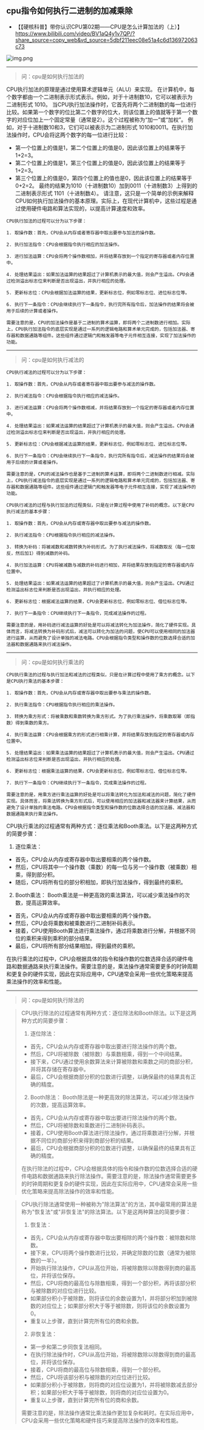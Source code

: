 ## cpu指令如何执行二进制的加减乘除

- 【【硬核科普】带你认识CPU第02期——CPU是怎么计算加法的（上）】 https://www.bilibili.com/video/BV1aQ4y1v7QP/?share_source=copy_web&vd_source=5dbf211eec08e51a4c6d136972063c73


![img.png](image/img026.png)


-----------
> 问：cpu是如何执行加法的


CPU执行加法的原理是通过使用算术逻辑单元（ALU）来实现。
在计算机中，每个数字都由一个二进制表示形式表示。例如，对于十进制数10，它可以被表示为二进制形式 1010。
当CPU执行加法操作时，它首先将两个二进制数的每一位进行比较。如果第一个数字的位比第二个数字的位大，则该位置上的值就等于第一个数字的对应位加上一个固定常量（通常是2）。这个过程被称为“加一”或“加权”。
例如，对于十进制数10和3，它们可以被表示为二进制形式 1010和0011。在执行加法操作时，CPU会将这两个数字的每一位进行比较：
- 第一个位置上的值是1，第二个位置上的值是0，因此该位置上的结果等于1+2=3。
- 第二个位置上的值是1，第三个位置上的值是0，因此该位置上的结果等于1+2=3。
- 第三个位置上的值是0，第四个位置上的值也是0，因此该位置上的结果等于0+2=2。
  最终的结果为1010（十进制数10）加到0011（十进制数3）上得到的二进制表示形式 1101（十进制数4）。
  请注意，这只是一个简单的示例来解释CPU如何执行加法操作的基本原理。实际上，在现代计算机中，这些过程是通过使用硬件电路和算法实现的，以提高计算速度和效率。


```text
CPU执行加法的过程可以分为以下步骤：

1. 取操作数：首先，CPU会从内存或者寄存器中取出要参与加法的操作数。

2. 执行加法指令：CPU会根据指令执行相应的加法操作。

3. 进行加法运算：CPU会将两个操作数相加，并将结果存放到一个指定的寄存器或者内存位置中。

4. 处理结果溢出：如果加法运算的结果超过了计算机表示的最大值，则会产生溢出。CPU会通过检测溢出标志位来判断是否出现溢出，并执行相应的处理。

5. 更新标志位：CPU会根据加法运算的结果，更新标志位，例如零标志位、进位标志位等。

6. 执行下一条指令：CPU会继续执行下一条指令，执行完所有指令后，加法操作的结果将会被用于后续的计算或者操作。

需要注意的是，CPU的加法操作是基于二进制的算术运算，即将两个二进制数进行相加。实际上，CPU执行加法指令的底层实现是通过一系列的逻辑电路和算术单元完成的，包括加法器、寄存器和数据通路等组件。这些组件通过逻辑门和触发器等电子元件相互连接，实现了加法操作的功能。
```


-----------
> 问：cpu是如何执行减法的


```text
CPU执行减法的过程可以分为以下步骤：

1. 取操作数：首先，CPU会从内存或者寄存器中取出要参与减法的操作数。

2. 执行减法指令：CPU会根据指令执行相应的减法操作。

3. 进行减法运算：CPU会将两个操作数相减，并将结果存放到一个指定的寄存器或者内存位置中。

4. 处理结果溢出：如果减法运算的结果超过了计算机表示的最大值，则会产生溢出。CPU会通过检测溢出标志位来判断是否出现溢出，并执行相应的处理。

5. 更新标志位：CPU会根据减法运算的结果，更新标志位，例如零标志位、进位标志位等。

6. 执行下一条指令：CPU会继续执行下一条指令，执行完所有指令后，减法操作的结果将会被用于后续的计算或者操作。

需要注意的是，CPU的减法操作也是基于二进制的算术运算，即将两个二进制数进行相减。实际上，CPU执行减法指令的底层实现是通过一系列的逻辑电路和算术单元完成的，包括加法器、寄存器和数据通路等组件。这些组件通过逻辑门和触发器等电子元件相互连接，实现了减法操作的功能。
```


```text
CPU执行减法的过程与执行加法的过程类似，只是在计算过程中使用了补码的概念。以下是CPU执行减法的基本步骤：

1. 取操作数：首先，CPU会从内存或寄存器中取出要参与减法的操作数。

2. 执行减法指令：CPU根据指令执行相应的减法操作。

3. 转换为补码：将被减数和减数转换为补码形式。为了执行减法操作，将减数取反（每一位取反，然后加1）得到减数的补码。

4. 执行加法运算：CPU将被减数与减数的补码进行相加，并将结果存放到指定的寄存器或内存位置中。

5. 处理结果溢出：如果减法运算的结果超过了计算机表示的最大值，则会产生溢出。CPU通过检测溢出标志位来判断是否出现溢出，并执行相应的处理。

6. 更新标志位：根据减法运算的结果，CPU会更新标志位，例如零标志位、借位标志位等。

7. 执行下一条指令：CPU继续执行下一条指令，完成减法操作的过程。

需要注意的是，用补码进行减法运算的好处是可以将减法转化为加法操作，简化了硬件实现。具体而言，将减法转换为补码形式后，减法可以转化为加法的问题，使CPU可以使用相同的加法器进行运算，从而避免了设计单独的减法电路。CPU会根据指令类型和操作数的位数选择合适的加法器和数据通路来执行减法操作。
```


-----------
> 问：cpu是如何执行乘法的



```text
CPU执行乘法的过程与执行加法和减法的过程类似，只是在计算过程中使用了乘方的概念。以下是CPU执行乘法的基本步骤：

1. 取操作数：首先，CPU会从内存或寄存器中取出要参与乘法的操作数。

2. 执行乘法指令：CPU根据指令执行相应的乘法操作。

3. 转换为乘方形式：将被乘数和乘数转换为乘方形式。为了执行乘法操作，将乘数取幂（即指数）得到乘数的乘方。

4. 执行乘法运算：CPU会根据乘方的形式进行相乘计算，并将结果存放到指定的寄存器或内存位置中。

5. 处理结果溢出：如果乘法运算的结果超过了计算机表示的最大值，则会产生溢出。CPU通过检测溢出标志位来判断是否出现溢出，并执行相应的处理。

6. 更新标志位：根据乘法运算的结果，CPU会更新标志位，例如零标志位、借位标志位等。

7. 执行下一条指令：CPU继续执行下一条指令，完成乘法操作的过程。

需要注意的是，用乘方进行乘法运算的好处是可以将乘法转化为加法和减法的问题，简化了硬件实现。具体而言，将乘法转换为乘方形式后，可以使用相应的加法器和减法器来计算结果，从而避免了设计单独的乘法电路。CPU会根据指令类型和操作数的位数选择合适的加法器、减法器和数据通路来执行乘法操作。
```


CPU执行乘法的过程通常有两种方式：逐位乘法和Booth乘法。以下是这两种方式的简要步骤：

1. 逐位乘法：
- 首先，CPU会从内存或寄存器中取出要相乘的两个操作数。
- 然后，CPU将其中一个操作数（乘数）的每一位与另一个操作数（被乘数）相乘，得到部分积。
- 随后，CPU将所有位的部分积相加，即执行加法操作，得到最终的乘积。

2. Booth乘法：
   Booth乘法是一种更高效的乘法算法，可以减少乘法操作的次数，提高运算效率。
- 首先，CPU会从内存或寄存器中取出要相乘的两个操作数。
- 然后，CPU会将乘数和被乘数进行二进制补码表示。
- 接着，CPU使用Booth算法进行乘法操作，通过将乘数进行分解，并根据不同位的乘积来得到乘积的部分结果。
- 最后，CPU将所有部分结果相加，得到最终的乘积。

在执行乘法的过程中，CPU会根据具体的指令和操作数的位数选择合适的硬件电路和数据通路来执行乘法操作。需要注意的是，乘法操作通常需要更多的时钟周期和更复杂的硬件实现，因此在实际应用中，CPU通常会采用一些优化策略来提高乘法操作的效率和性能。



-----------
> 问：cpu是如何执行除法的


> CPU执行除法的过程通常有两种方式：逐位除法和Booth除法。以下是这两种方式的简要步骤：
> 
> 1. 逐位除法：
> - 首先，CPU会从内存或寄存器中取出要进行除法操作的两个数。
> - 然后，CPU将被除数（被除数）与乘数相乘，得到一个中间结果。
> - 接下来，CPU通过使用余数算法来计算被除数和乘数之间的商部分积，并将其存储在寄存器中。
> - 最后，CPU会根据商部分积的位数进行调整，以确保最终的结果具有正确的精度。
> 
> 2. Booth除法：
>    Booth除法是一种更高效的除法算法，可以减少除法操作的次数，提高运算效率。
> - 首先，CPU会从内存或寄存器中取出要进行除法操作的两个数。
> - 然后，CPU将被除数和乘数进行二进制补码表示。
> - 接着，CPU使用Booth算法进行除法操作，通过将乘数进行分解，并根据不同位的商部分积来得到商部分积的结果。
> - 最后，CPU会根据商部分积的位数进行调整，以确保最终的结果具有正确的精度。
> 
> 在执行除法的过程中，CPU会根据具体的指令和操作数的位数选择合适的硬件电路和数据通路来执行除法操作。需要注意的是，除法操作通常需要更多的时钟周期和更复杂的硬件实现，因此在实际应用中，CPU通常会采用一些优化策略来提高除法操作的效率和性能。


> CPU执行除法通常使用一种被称为"除法算法"的方法，其中最常用的算法是称为"恢复法"或"非恢复法"的除法算法。以下是这两种算法的简要步骤：
> 
> 1. 恢复法：
> - 首先，CPU会从内存或寄存器中取出要相除的两个操作数：被除数和除数。
> - 接下来，CPU将两个操作数进行比较，并确定除数的位数（通常为被除数的一半）。
> - 开始执行除法操作，CPU从高位开始，将被除数除以除数得到商的最高位，并将该位保存。
> - 然后，CPU将商的最高位与除数相乘，得到一个部分积，再将该部分积与被除数的对应位进行比较。
> - 如果部分积小于被除数，则将该位的余数设置为1，并将部分积加到被除数的对应位上；如果部分积大于等于被除数，则将该位的余数设置为0。
> - 重复以上步骤，直到计算完所有位的商和余数。
> 
> 2. 非恢复法：
> - 第一步和第二步同恢复法相同。
> - 在执行除法操作时，CPU从高位开始，将被除数除以除数得到商的最高位，并将该位保存。
> - 接着，CPU将商的最高位与除数相乘，得到一个部分积。
> - 然后，CPU将该部分积与被除数的对应位进行比较。
> - 如果部分积小于被除数，则将商的对应位设置为1，并将被除数减去部分积；如果部分积大于等于被除数，则将商的对应位设置为0。
> - 重复以上步骤，直到计算完所有位的商和余数。
> 
> 需要注意的是，除法操作通常比乘法操作更加复杂和耗时。在实际应用中，CPU会采用一些优化策略和硬件技巧来提高除法操作的效率和性能。